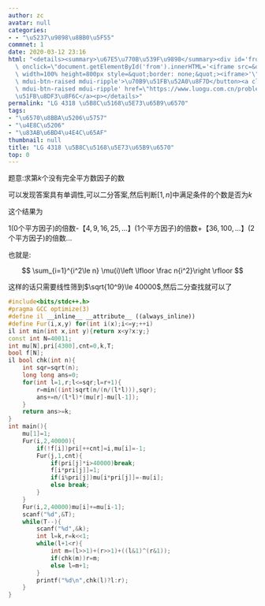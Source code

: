 ```yaml
---
author: zc
avatar: null
categories:
- - "\u5237\u9898\u8BB0\u5F55"
commnet: 1
date: 2020-03-12 23:16
html: "<details><summary>\u67E5\u770B\u539F\u9898</summary><div id='from'></div><p><button\
  \ onclick=\"document.getElementById('from').innerHTML='<iframe src=&quot;https://www.luogu.com.cn/problem/P4318&quot;\
  \ width=100% height=800px style=&quot;border: none;&quot;><iframe>'\" class='mdui-btn\
  \ mdui-btn-raised mdui-ripple'>\u70B9\u51FB\u52A0\u8F7D</button><a class='mdui-btn\
  \ mdui-btn-raised mdui-ripple' href=\"https://www.luogu.com.cn/problem/P4318\" target='_blank'>\u70B9\
  \u51FB\u8DF3\u8F6C</a><p></details>"
permalink: "LG 4318 \u5B8C\u5168\u5E73\u65B9\u6570"
tags:
- "\u6570\u8BBA\u5206\u5757"
- "\u4E8C\u5206"
- "\u83AB\u6BD4\u4E4C\u65AF"
thumbnail: null
title: "LG 4318 \u5B8C\u5168\u5E73\u65B9\u6570"
top: 0
---
```

题意:求第$k$个没有完全平方数因子的数

可以发现答案具有单调性,可以二分答案,然后判断$[1,n]$中满足条件的个数是否为$k$

这个结果为

$1$($0$个平方因子)的倍数-【$4,9,16,25,...$】($1$个平方因子)的倍数+【$36,100,...$】($2$个平方因子)的倍数...

也就是:

$$
\sum_{i=1}^{i^2\le n} \mu(i)\left \lfloor \frac n{i^2}\right \rfloor
$$

这样的话只需要线性筛到$\sqrt{10^9}\le 40000$,然后二分查找就可以了


```cpp
#include<bits/stdc++.h>
#pragma GCC optimize(3)
#define il __inline__ __attribute__ ((always_inline))
#define Fur(i,x,y) for(int i(x);i<=y;++i)
il int min(int x,int y){return x<y?x:y;}
const int N=40011;
int mu[N],pri[4300],cnt=0,k,T;
bool f[N];
il bool chk(int n){
    int sqr=sqrt(n);
    long long ans=0;
    for(int l=1,r;l<=sqr;l=r+1){
        r=min((int)sqrt(n/(n/(l*l))),sqr);
        ans+=n/(l*l)*(mu[r]-mu[l-1]);
    }
    return ans>=k;
}
int main(){
    mu[1]=1;
    Fur(i,2,40000){
        if(!f[i])pri[++cnt]=i,mu[i]=-1;
        Fur(j,1,cnt){
            if(pri[j]*i>40000)break;
            f[i*pri[j]]=1;
            if(i%pri[j])mu[i*pri[j]]=-mu[i];
            else break;
        }
    }
    Fur(i,2,40000)mu[i]+=mu[i-1];
    scanf("%d",&T);
    while(T--){
        scanf("%d",&k);
        int l=k,r=k<<1;
        while(l+1<r){
            int m=(l>>1)+(r>>1)+((l&1)^(r&1));
            if(chk(m))r=m;
            else l=m+1;
        }
        printf("%d\n",chk(l)?l:r);
    }
}
```
